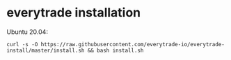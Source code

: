# everytrade installation

Ubuntu 20.04:

```shell
curl -s -O https://raw.githubusercontent.com/everytrade-io/everytrade-install/master/install.sh && bash install.sh
```
